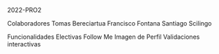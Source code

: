 2022-PRO2

Colaboradores 
Tomas Bereciartua 
Francisco Fontana
Santiago Scilingo

Funcionalidades Electivas
Follow Me
Imagen de Perfil
Validaciones interactivas

